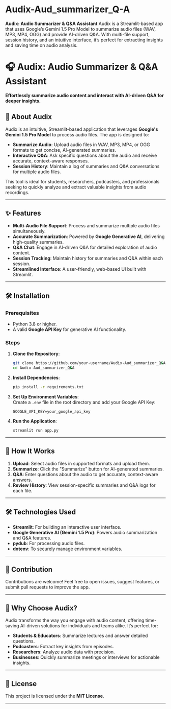 # Audix-Aud_summarizer_Q-A
**Audix: Audio Summarizer &amp; Q&amp;A Assistant**   Audix is a Streamlit-based app that uses Google’s Gemini 1.5 Pro Model to summarize audio files (WAV, MP3, MP4, OGG) and provide AI-driven Q&amp;A. With multi-file support, session history, and an intuitive interface, it’s perfect for extracting insights and saving time on audio analysis.

# 🎧 Audix: Audio Summarizer & Q&A Assistant  

**Effortlessly summarize audio content and interact with AI-driven Q&A for deeper insights.**  

## 🚀 About Audix  
Audix is an intuitive, Streamlit-based application that leverages **Google's Gemini 1.5 Pro Model** to process audio files. The app is designed to:  
- **Summarize Audio**: Upload audio files in WAV, MP3, MP4, or OGG formats to get concise, AI-generated summaries.  
- **Interactive Q&A**: Ask specific questions about the audio and receive accurate, context-aware responses.  
- **Session History**: Maintain a log of summaries and Q&A conversations for multiple audio files.  

This tool is ideal for students, researchers, podcasters, and professionals seeking to quickly analyze and extract valuable insights from audio recordings.

---

## ✨ Features  
- **Multi-Audio File Support**: Process and summarize multiple audio files simultaneously.  
- **Accurate Summarization**: Powered by **Google Generative AI**, delivering high-quality summaries.  
- **Q&A Chat**: Engage in AI-driven Q&A for detailed exploration of audio content.  
- **Session Tracking**: Maintain history for summaries and Q&A within each session.  
- **Streamlined Interface**: A user-friendly, web-based UI built with Streamlit.  

---

## 🛠️ Installation  

### Prerequisites  
- Python 3.8 or higher.  
- A valid **Google API Key** for generative AI functionality.  

### Steps  
1. **Clone the Repository**:  
   ```bash
   git clone https://github.com/your-username/Audix-Aud_summarizer_Q&A.git
   cd Audix-Aud_summarizer_Q&A
   ```  

2. **Install Dependencies**:  
   ```bash
   pip install -r requirements.txt
   ```  

3. **Set Up Environment Variables**:  
   Create a `.env` file in the root directory and add your Google API Key:  
   ```plaintext
   GOOGLE_API_KEY=your_google_api_key
   ```  

4. **Run the Application**:  
   ```bash
   streamlit run app.py
   ```  

---

## 📖 How It Works  
1. **Upload**: Select audio files in supported formats and upload them.  
2. **Summarize**: Click the "Summarize" button for AI-generated summaries.  
3. **Q&A**: Enter questions about the audio to get accurate, context-aware answers.  
4. **Review History**: View session-specific summaries and Q&A logs for each file.  

---

## 🛠️ Technologies Used  
- **Streamlit**: For building an interactive user interface.  
- **Google Generative AI (Gemini 1.5 Pro)**: Powers audio summarization and Q&A features.  
- **pydub**: For processing audio files.  
- **dotenv**: To securely manage environment variables.  

---

## 🤝 Contribution  
Contributions are welcome! Feel free to open issues, suggest features, or submit pull requests to improve the app.  

---

## 🌟 Why Choose Audix?  
Audix transforms the way you engage with audio content, offering time-saving AI-driven solutions for individuals and teams alike. It’s perfect for:  
- **Students & Educators**: Summarize lectures and answer detailed questions.  
- **Podcasters**: Extract key insights from episodes.  
- **Researchers**: Analyze audio data with precision.  
- **Businesses**: Quickly summarize meetings or interviews for actionable insights.  

---

## 📝 License  
This project is licensed under the **MIT License**.  

--- 
